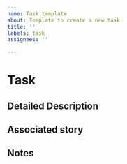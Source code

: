 ```yaml
---
name: Task template
about: Template to create a new task
title: ''
labels: task
assignees: ''

---
```


# Task
## Detailed Description

## Associated story

## Notes
